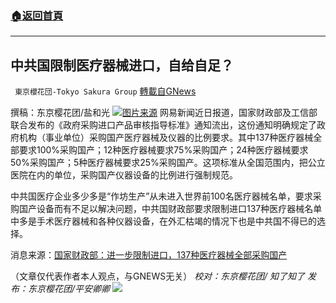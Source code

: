 ###  [:house:返回首頁](https://github.com/ourhimalayas/txt)
---


## 中共国限制医疗器械进口，自给自足？
` 東京櫻花団-Tokyo Sakura Group` [轉載自GNews](https://gnews.org/zh-hans/1596086/)

撰稿：东京樱花团/盐和光
![](https://assets.gnews.org/wp-content/uploads/2021/10/image-279.png)[图片来源](https://www.google.com/imgres?imgurl=https%3A%2F%2Fnews.gbimonthly.com%2Fupload%2Farticle%2F2020%2F11%2F%25E9%2586%25AB%25E7%2599%2582%25E5%2599%25A8%25E6%259D%2590.jpg&amp;imgrefurl=https%3A%2F%2Fnews.gbimonthly.com%2Ftw%2Farticle%2Fshow.php%3Fnum%3D34773&amp;tbnid=yMpwn_5UBOZD5M&amp;vet=12ahUKEwjZtJ_UuszzAhXChXIEHRZFDC8QMygeegUIARDsAQ..i&amp;docid=2h3rblppW6MxuM&amp;w=1280&amp;h=720&amp;itg=1&amp;q=%E5%8C%BB%E7%96%97%E5%99%A8%E6%9D%90&amp;ved=2ahUKEwjZtJ_UuszzAhXChXIEHRZFDC8QMygeegUIARDsAQ)
网易新闻近日报道，国家财政部及工信部联合发布的《政府采购进口产品审核指导标准》通知流出，这份通知明确规定了政府机构（事业单位）采购国产医疗器械及仪器的比例要求。其中137种医疗器械全部要求100%采购国产；12种医疗器械要求75%采购国产；24种医疗器械要求50%采购国产；5种医疗器械要求25%采购国产。这项标准从全国范围内，把公立医院在内的单位，采购国产仪器设备的比例进行强制规范。

中共国医疗企业多少多是“作坊生产”从未进入世界前100名医疗器械名单，要求采购国产设备而有不足以解决问题，中共国财政部要求限制进口137种医疗器械名单中多是手术医疗器械和各种仪器设备，在外汇枯竭的情况下也是中共国不得已的选择。

消息来源：[国家财政部：进一步限制进口，137种医疗器械全部采购国产](https://mo.mbd.baidu.com/r/uwGl3JiK4M?f=cp&amp;rs=740884740&amp;ruk=fAjvTKDNA9tzZXQ7Zje4kQ&amp;u=0a5c16729399eec6)

（文章仅代表作者本人观点，与GNEWS无关）
*校对：东京樱花团/ 知了知了
发布：东京樱花团/平安卿卿*
![](https://assets.gnews.org/wp-content/uploads/2021/08/image0-1-36.jpg)

